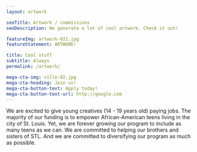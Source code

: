 ```yaml
---
layout: artwork

seoTitle: Artwork / commissions
seoDescription: We generate a lot of cool artwork. Check it out!

featureImg: artwork-021.jpg
featureStatement: ARTWORK!

title: Cool stuff
subtitle: Always
permalink: /artwork/

mega-cta-img: ville-02.jpg
mega-cta-heading: Join us!
mega-cta-button-text: Apply today!
mega-cta-button-text-url: http://google.com
---
```


We are excited to give young creatives (14 - 19 years old) paying jobs. The majority of our funding is to empower African-American teens living in the city of St. Louis. Yet, we are forever growing our program to include as many teens as we can. We are committed to helping our brothers and sisters of STL. And we are committed to diversifying our program as much as possible.
